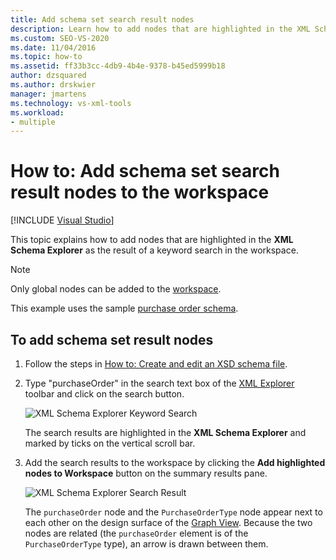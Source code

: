 ```yaml
---
title: Add schema set search result nodes
description: Learn how to add nodes that are highlighted in the XML Schema Explorer as the result of a keyword search in the workspace.
ms.custom: SEO-VS-2020
ms.date: 11/04/2016
ms.topic: how-to
ms.assetid: ff33b3cc-4db9-4b4e-9378-b45ed5999b18
author: dzsquared
ms.author: drskwier
manager: jmartens
ms.technology: vs-xml-tools
ms.workload:
- multiple
---
```

# How to: Add schema set search result nodes to the workspace

 [!INCLUDE [Visual Studio](~/includes/applies-to-version/vs-windows-only.md)]

This topic explains how to add nodes that are highlighted in the **XML Schema Explorer** as the result of a keyword search in the workspace.

> [!NOTE]
> Only global nodes can be added to the [workspace](../xml-tools/xml-schema-designer-workspace.md).

This example uses the sample [purchase order schema](../xml-tools/sample-xsd-file-purchase-order-schema.md).

## To add schema set result nodes

1. Follow the steps in [How to: Create and edit an XSD schema file](../xml-tools/how-to-create-and-edit-an-xsd-schema-file.md).

2. Type "purchaseOrder" in the search text box of the [XML Explorer](../xml-tools/xml-schema-explorer.md) toolbar and click on the search button.

     ![XML Schema Explorer Keyword Search](../xml-tools/media/schemaexplorersearch.gif)

     The search results are highlighted in the **XML Schema Explorer** and marked by ticks on the vertical scroll bar.

3. Add the search results to the workspace by clicking the **Add highlighted nodes to Workspace** button on the summary results pane.

     ![XML Schema Explorer Search Result](../xml-tools/media/schemaexplorersearchresult.gif)

     The `purchaseOrder` node and the `PurchaseOrderType` node appear next to each other on the design surface of the [Graph View](../xml-tools/graph-view.md). Because the two nodes are related (the `purchaseOrder` element is of the `PurchaseOrderType` type), an arrow is drawn between them.
